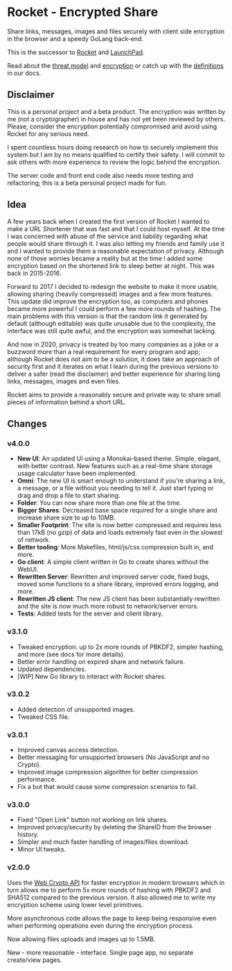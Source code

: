 # Rocket - Encrypted Share

Share links, messages, images and files securely with client side encryption in the browser and a speedy GoLang back-end.

This is the successor to [Rocket](https://github.com/stefanovazzocell/Rocket) and [LaunchPad](https://github.com/stefanovazzocell/LaunchPad).

Read about the [threat model](https://stefanovazzocell.github.io/R3/docs/threatmodel) and [encryption](https://stefanovazzocell.github.io/R3/docs/encryption) or catch up with the [definitions](https://stefanovazzocell.github.io/R3/docs/definitions) in our docs.

## Disclaimer

This is a personal project and a beta product. The encryption was written by me (not a cryptographer) in house and has not yet been reviewed by others. Please, consider the encryption potentially compromised and avoid using Rocket for any serious need.

I spent countless hours doing research on how to securely implement this system but I am by no means qualified to certify their safety. I will commit to ask others with more experience to review the logic behind the encryption.

The server code and front end code also needs more testing and refactoring; this is a beta personal project made for fun.

## Idea

A few years back when I created the first version of Rocket I wanted to make a URL Shortener that was fast and that I could host myself. At the time I was concerned with abuse of the service and liability regarding what people would share through it. I was also letting my friends and family use it and I wanted to provide them a reasonable expectation of privacy. Although none of those worries became a reality but at the time I added some encryption based on the shortened link to sleep better at night. This was back in 2015-2016.

Forward to 2017 I decided to redesign the website to make it more usable, allowing sharing (heavily compressed) images and a few more features. This update did improve the encryption too, as computers and phones became more powerful I could perform a few more rounds of hashing. The main problems with this version is that the random link it generated by default (although editable) was quite unusable due to the complexity, the interface was still quite awful, and the encryption was somewhat lacking.

And now in 2020, privacy is treated by too many companies as a joke or a buzzword more than a real requirement for every program and app; although Rocket does not aim to be a solution, it does take an approach of security first and it iterates on what I learn during the previous versions to deliver a safer (read the disclaimer) and better experience for sharing long links, messages, images and even files.

Rocket aims to provide a reasonably secure and private way to share small pieces of information behind a short URL.

## Changes

### v4.0.0

- **New UI**: An updated UI using a Monokai-based theme. Simple, elegant, with better contrast. New features such as a real-time share storage usage calculator have been implemented.
- **Omni**: The new UI is smart enough to understand if you're sharing a link, a message, or a file without you needing to tell it. Just start typing or drag and drop a file to start sharing.
- **Folder**: You can now share more than one file at the time.
- **Bigger Shares**: Decreased base space required for a single share and increase share size to up to 10MB.
- **Smaller Footprint**: The site is now better compressed and requires less than 17kB (no gzip) of data and loads extremely fast even in the slowest of network.
- **Better tooling**: More Makefiles, html/js/css compression built in, and more.
- **Go client**: A simple client written in Go to create shares without the WebUI.
- **Rewritten Server**: Rewritten and improved server code, fixed bugs, moved some functions to a share library, improved errors logging, and more.
- **Rewritten JS client**: The new JS client has been substantially rewritten and the site is now much more robust to network/server errors.
- **Tests**: Added tests for the server and client library.

### v3.1.0

- Tweaked encryption: up to 2x more rounds of PBKDF2, simpler hashing, and more (see docs for more details).
- Better error handling on expired share and network failure.
- Updated dependencies.
- [WIP] New Go library to interact with Rocket shares. 

### v3.0.2

- Added detection of unsupported images.
- Tweaked CSS file.

### v3.0.1

- Improved canvas access detection.
- Better messaging for unsupported browsers (No JavaScript and no Crypto).
- Improved image compression algorithm for better compression performance.
- Fix a but that would cause some compression scenarios to fail.

### v3.0.0

- Fixed "Open Link" button not working on link shares.
- Improved privacy/security by deleting the ShareID from the browser history.
- Simpler and much faster handling of images/files download.
- Minor UI tweaks.

### v2.0.0

Uses the [Web Crypto API](https://developer.mozilla.org/en-US/docs/Web/API/Web_Crypto_API) for faster encryption in modern browsers which in turn allows me to perform 5x more rounds of hashing with PBKDF2 and SHA512 compared to the previous version. It also allowed me to write my encryption scheme using lower level primitives.

More asynchronous code allows the page to keep being responsive even when performing operations even during the encryption process.

Now allowing files uploads and images up to 1.5MB.

New - more reasonable - interface. Single page app, no separate create/view pages.
